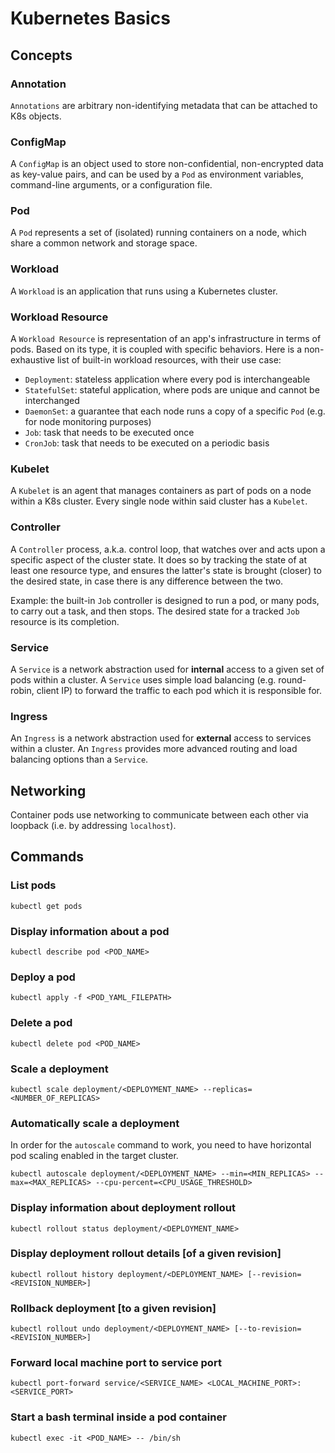 # Kubernetes Basics

## Concepts
### Annotation
```Annotations``` are arbitrary non-identifying metadata that can be attached to K8s objects.

### ConfigMap
A ```ConfigMap``` is an object used to store non-confidential, non-encrypted data as key-value pairs, and can be used by a ```Pod``` as environment variables, command-line arguments, or a configuration file.

### Pod
A ```Pod``` represents a set of (isolated) running containers on a node, which share a common network and storage space.

### Workload
A ```Workload``` is an application that runs using a Kubernetes cluster.

### Workload Resource
A ```Workload Resource``` is representation of an app's infrastructure in terms of pods. Based on its type, it is coupled with specific behaviors. Here is a non-exhaustive list of built-in workload resources, with their use case:

- ```Deployment```: stateless application where every pod is interchangeable
- ```StatefulSet```: stateful application, where pods are unique and cannot be interchanged
- ```DaemonSet```: a guarantee that each node runs a copy of a specific ```Pod``` (e.g. for node monitoring purposes)
- ```Job```: task that needs to be executed once
- ```CronJob```: task that needs to be executed on a periodic basis

### Kubelet
A ```Kubelet``` is an agent that manages containers as part of pods on a node within a K8s cluster. Every single node within said cluster has a ```Kubelet```.

### Controller
A ```Controller``` process, a.k.a. control loop, that watches over and acts upon a specific aspect of the cluster state. It does so by tracking the state of at least one resource type, and ensures the latter's state is brought (closer) to the desired state, in case there is any difference between the two.

Example: the built-in ```Job``` controller is designed to run a pod, or many pods, to carry out a task, and then stops. The desired state for a tracked ```Job``` resource is its completion.

### Service
A ```Service``` is a network abstraction used for <b>internal</b> access to a given set of pods within a cluster. A ```Service``` uses simple load balancing (e.g. round-robin, client IP) to forward the traffic to each pod which it is responsible for.

### Ingress
An ```Ingress``` is a network abstraction used for <b>external</b> access to services within a cluster. An ```Ingress``` provides more advanced routing and load balancing options than a ```Service```.

## Networking
Container pods use networking to communicate between each other via loopback (i.e. by addressing ```localhost```).

## Commands
### List pods
```
kubectl get pods
```

### Display information about a pod
```
kubectl describe pod <POD_NAME>
```

### Deploy a pod
```
kubectl apply -f <POD_YAML_FILEPATH>
```

### Delete a pod
```
kubectl delete pod <POD_NAME>
```

### Scale a deployment
```
kubectl scale deployment/<DEPLOYMENT_NAME> --replicas=<NUMBER_OF_REPLICAS>
```

### Automatically scale a deployment
In order for the ```autoscale``` command to work, you need to have horizontal pod scaling enabled in the target cluster.

```
kubectl autoscale deployment/<DEPLOYMENT_NAME> --min=<MIN_REPLICAS> --max=<MAX_REPLICAS> --cpu-percent=<CPU_USAGE_THRESHOLD>
```

### Display information about deployment rollout
```
kubectl rollout status deployment/<DEPLOYMENT_NAME>
```

### Display deployment rollout details [of a given revision]
```
kubectl rollout history deployment/<DEPLOYMENT_NAME> [--revision=<REVISION_NUMBER>]
```

### Rollback deployment [to a given revision]
```
kubectl rollout undo deployment/<DEPLOYMENT_NAME> [--to-revision=<REVISION_NUMBER>]
```

### Forward local machine port to service port
```
kubectl port-forward service/<SERVICE_NAME> <LOCAL_MACHINE_PORT>:<SERVICE_PORT>
```

### Start a bash terminal inside a pod container
```
kubectl exec -it <POD_NAME> -- /bin/sh
```